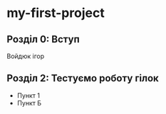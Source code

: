 # my-first-project
## Розділ 0: Вступ
Войдюк ігор
## Розділ 2: Тестуємо роботу гілок 
*   Пункт 1
*   Пункт Б

